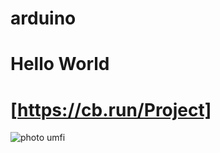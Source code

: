 # arduino

# Hello World
# [https://cb.run/Project]
![photo umfi]([https://raw.githubusercontent.com/reswin2002/projects/main/image/s.PNG])
